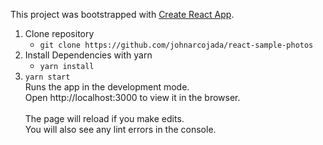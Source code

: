 This project was bootstrapped with [Create React App](https://github.com/facebook/create-react-app).

1. Clone repository
   - `git clone https://github.com/johnarcojada/react-sample-photos`
2. Install Dependencies with yarn
   - `yarn install`
3. `yarn start` \
   Runs the app in the development mode. \
   Open http://localhost:3000 to view it in the browser. \
   \
   The page will reload if you make edits. \
   You will also see any lint errors in the console.
